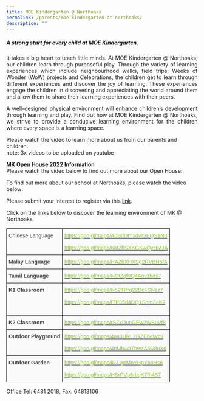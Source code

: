 ```yaml
---
title: MOE Kindergarten @ Northoaks
permalink: /parents/moe-kindergarten-at-northoaks/
description: ""
---
```


##### **A strong start for every child at MOE Kindergarten.**

<p style="text-align: justify">It takes a big heart to teach little minds. At MOE Kindergarten @ Northoaks, our children learn through purposeful play. Through the variety of learning experiences which include neighbourhood walks, field trips, Weeks of Wonder (WoW) projects and Celebrations, the children get to learn through different experiences and discover the joy of learning. These experiences engage the children in discovering and appreciating the world around them and allow them to share their learning experiences with their peers.  

<p style="text-align: justify">A well-designed physical environment will enhance children’s development through learning and play. Find out how at MOE Kindergarten @ Northoaks, we strive to provide a conducive learning environment for the children where every space is a learning space.  

Please watch the video to learn more about us from our parents and children.<br>note: 3x videos to be uploaded on youtube
	
**MK Open House 2022 Information**
	<br>Please watch the video below to find out more about our Open House:
	
	
To find out more about our school at Northoaks, please watch the video below:
	
	
Please submit your interest to register via this [link](https://form.gov.sg/61fb60419641550013240604). 


Click on the links below to discover the learning environment of MK @ Northoaks.
<style type="text/css">
.tg  {border-collapse:collapse;border-spacing:0;}
.tg td{border-color:black;border-style:solid;border-width:1px;font-family:Arial, sans-serif;font-size:14px;
  overflow:hidden;padding:10px 5px;word-break:normal;}
.tg th{border-color:black;border-style:solid;border-width:1px;font-family:Arial, sans-serif;font-size:14px;
  font-weight:normal;overflow:hidden;padding:10px 5px;word-break:normal;}
.tg .tg-15z8{background-color:#FAFAFA;color:#454545;text-align:left;vertical-align:top}
.tg .tg-tiff{background-color:#FAFAFA;color:#90C446;text-align:left;vertical-align:top}
</style>
<table class="tg">
<thead>
  <tr>
    <th class="tg-15z8"><span style="font-weight:normal">Chinese Language            </span></th>
    <th class="tg-tiff"><a href="https://goo.gl/maps/AdSdDtYxdwGEQS1N8"><span style="text-decoration:none;color:#90C446">https://goo.gl/maps/AdSdDtYxdwGEQS1N8</span></a><span style="font-weight:normal"> </span><br><br><a href="https://goo.gl/maps/6atZhSXKGKwQvHMJA"><span style="text-decoration:none;color:#90C446">https://goo.gl/maps/6atZhSXKGKwQvHMJA</span></a><br></th>
  </tr>
</thead>
<tbody>
  <tr>
    <td class="tg-15z8"><span style="font-weight:bold">Malay Language              </span></td>
    <td class="tg-tiff"><a href="https://goo.gl/maps/HAZbXHXSg2RVBH6fA"><span style="text-decoration:none;color:#90C446">https://goo.gl/maps/HAZbXHXSg2RVBH6fA</span></a><br></td>
  </tr>
  <tr>
    <td class="tg-15z8"><span style="font-weight:bold">Tamil Language                </span></td>
    <td class="tg-tiff"><a href="https://goo.gl/maps/NCtZqf9Q4Aovzbds7"><span style="text-decoration:none;color:#90C446">https://goo.gl/maps/NCtZqf9Q4Aovzbds7</span></a><br></td>
  </tr>
  <tr>
    <td class="tg-15z8"><span style="font-weight:bold">K1 Classroom                  </span></td>
    <td class="tg-tiff"><a href="https://goo.gl/maps/N52TPrq22BcFSNzz7"><span style="text-decoration:none;color:#90C446">https://goo.gl/maps/N52TPrq22BcFSNzz7</span></a><span style="font-weight:normal"> </span><br><br><a href="https://goo.gl/maps/fTP35d4DQ1ShmZeK7"><span style="text-decoration:none;color:#90C446">https://goo.gl/maps/fTP35d4DQ1ShmZeK7</span></a><br><br></td>
  </tr>
  <tr>
    <td class="tg-15z8"><span style="font-weight:bold">K2 Classroom                  </span></td>
    <td class="tg-tiff"><a href="https://goo.gl/maps/rSZxDunGEw2WBuVf8"><span style="text-decoration:none;color:#90C446">https://goo.gl/maps/rSZxDunGEw2WBuVf8</span></a><br></td>
  </tr>
  <tr>
    <td class="tg-15z8"><span style="font-weight:bold">Outdoor Playground       </span></td>
    <td class="tg-tiff"><a href="https://goo.gl/maps/4as3HikL2GZE6eWc9"><span style="font-weight:normal;text-decoration:none;color:#90C446">https://goo.gl/maps/4as3HikL2GZE6eWc9</span></a><br><br><a href="https://goo.gl/maps/4nMbwaTbwzA5w8uX6"><span style="text-decoration:none;color:#90C446">https://goo.gl/maps/4nMbwaTbwzA5w8uX6</span></a></td>
  </tr>
  <tr>
    <td class="tg-15z8"><span style="font-weight:bold">Outdoor Garden             </span></td>
    <td class="tg-tiff"><a href="https://goo.gl/maps/iRJ1prMnYHpYb8Hs6"><span style="font-weight:normal;text-decoration:none;color:#90C446">https://goo.gl/maps/iRJ1prMnYHpYb8Hs6</span></a><br><br><a href="https://goo.gl/maps/HSrPVp6rbqK7fh4S7"><span style="text-decoration:none;color:#90C446">https://goo.gl/maps/HSrPVp6rbqK7fh4S7</span></a></td>
  </tr>
</tbody>
</table>

Office Tel: 6481 2018, Fax: 64813106  

[](https://goo.gl/maps/HSrPVp6rbqK7fh4S7)